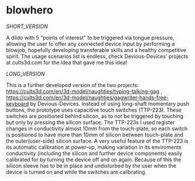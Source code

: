 # blowhero
_SHORT_VERSION_

  A dildo with 5 "points of interest" to be triggered via tongue pressure, allowing the user to offer any connected device input by performing a blowjob, hopefully developing transferable skills and a healthy competitive spirit.
  The usage scenarios list is endless, check Devious-Devices' projects at cults3d.com for the idea that gave me this idea! 

_LONG_VERSION_

  This is a further developed version of the two projects:
https://cults3d.com/en/3d-model/naughties/typing-talking-gag , https://cults3d.com/en/3d-model/naughties/gagwriter-hands-free-keyboard by Devious-Devices.
  Instead of using long-shaft momentary push buttons, the prototype uses capacitive touch switches (TTP-223).
  These switches are positioned behind silicon, as to not be triggered by touching but only by pressing the silicon surface.
  The TTP-223s I used register changes in conductivity almost 10mm from the touch-plate, so each switch is positioned to have more than 10mm of silicon between touch-plate and the outer(user-side) silicon surface.
   A very useful feature of the TTP-223 is its automatic calibration at power-up, making variation in its enviroments conductivity (including the silicon and further device components) easily calibrated for by turning the device off and on again.
   Because of this the silicon sleeve has to be in place and undisturbed by the user when the device is turned on and while the switches are calibrating.
